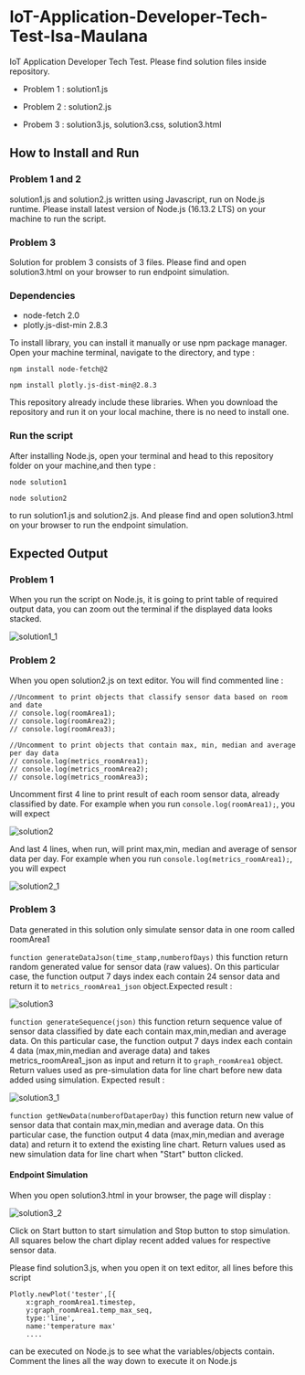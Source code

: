 # IoT-Application-Developer-Tech-Test-Isa-Maulana
IoT Application Developer Tech Test.
Please find solution files inside repository.

* Problem 1 : solution1.js

* Problem 2 : solution2.js

* Probem 3 : solution3.js, solution3.css, solution3.html

## How to Install and Run
### Problem 1 and 2
solution1.js and solution2.js written using Javascript, run on Node.js runtime. Please install latest version of Node.js (16.13.2 LTS) on your machine to run the script.

### Problem 3
Solution for problem 3 consists of 3 files. Please find and open solution3.html on your browser to run endpoint simulation.

### Dependencies
* node-fetch 2.0
* plotly.js-dist-min 2.8.3

To install library, you can install it manually or use npm package manager. Open your machine terminal, navigate to the directory, and type :

```npm install node-fetch@2```

```npm install plotly.js-dist-min@2.8.3```

This repository already include these libraries. When you download the repository and run it on your local machine, there is no need to install one.

### Run the script
After installing Node.js, open your terminal and head to this repository folder on your machine,and then type :

```node solution1```


```node solution2```

to run solution1.js and solution2.js. And please find and open solution3.html on your browser to run the endpoint simulation.

## Expected Output
### Problem 1
When you run the script on Node.js, it is going to print table of required output data, you can zoom out the terminal if the displayed data looks stacked.

![solution1_1](output/solution1.png)

### Problem 2
When you open solution2.js on text editor. You will find commented line :

```
//Uncomment to print objects that classify sensor data based on room and date
// console.log(roomArea1);
// console.log(roomArea2);
// console.log(roomArea3);

//Uncomment to print objects that contain max, min, median and average per day data
// console.log(metrics_roomArea1);
// console.log(metrics_roomArea2);
// console.log(metrics_roomArea3);
```

Uncomment first 4 line to print result of each room sensor data, already classified by date. For example when you run ```console.log(roomArea1);```, you will expect

![solution2](output/solution2.png)

And last 4 lines, when run, will print max,min, median and average of sensor data per day. For example when you run ```console.log(metrics_roomArea1);```, you will expect

![solution2_1](output/solution2_1.png)

### Problem 3

Data generated in this solution only simulate sensor data in one room called roomArea1

```function generateDataJson(time_stamp,numberofDays)``` this function return random generated value for sensor data (raw values). On this particular case, the function output 7 days index each contain 24 sensor data and return it to ```metrics_roomArea1_json``` object.Expected result :

![solution3](output/solution3.png)


```function generateSequence(json)``` this function return sequence value of sensor data classified by date each contain max,min,median and average data. On this particular case, the function output 7 days index each contain 4 data (max,min,median and average data) and takes metrics_roomArea1_json as input and return it to ```graph_roomArea1``` object. Return values used as pre-simulation data for line chart before new data added using simulation. Expected result :

![solution3_1](output/solution3_1.png)

```function getNewData(numberofDataperDay)``` this function return new value of sensor data that contain max,min,median and average data. On this particular case, the function output 4 data (max,min,median and average data) and return it to extend the existing line chart. Return values used as new simulation data for line chart when "Start" button clicked. 


#### Endpoint Simulation
When you open solution3.html in your browser, the page will display :

![solution3_2](output/solution3_2.png)

Click on Start button to start simulation and Stop button to stop simulation. All squares below the chart diplay recent added values for respective sensor data.


Please find solution3.js, when you open it on text editor, all lines before this script

```
Plotly.newPlot('tester',[{
    x:graph_roomArea1.timestep,
    y:graph_roomArea1.temp_max_seq,
    type:'line',
    name:'temperature max'
    ....
```

can be executed on Node.js to see what the variables/objects contain. Comment the lines all the way down to execute it on Node.js




